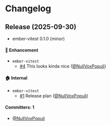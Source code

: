 # Changelog

## Release (2025-09-30)

* ember-vitest 0.1.0 (minor)

#### :rocket: Enhancement
* `ember-vitest`
  * [#4](https://github.com/NullVoxPopuli/ember-vitest/pull/4) This looks kinda nice ([@NullVoxPopuli](https://github.com/NullVoxPopuli))

#### :house: Internal
* `ember-vitest`
  * [#1](https://github.com/NullVoxPopuli/ember-vitest/pull/1) Release plan ([@NullVoxPopuli](https://github.com/NullVoxPopuli))

#### Committers: 1
- [@NullVoxPopuli](https://github.com/NullVoxPopuli)
